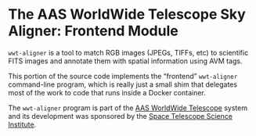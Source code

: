 # The AAS WorldWide Telescope Sky Aligner: Frontend Module

`wwt-aligner` is a tool to match RGB images (JPEGs, TIFFs, etc) to scientific
FITS images and annotate them with spatial information using AVM tags.

This portion of the source code implements the “frontend” `wwt-aligner`
command-line program, which is really just a small shim that delegates most of
the work to code that runs inside a Docker container.

The `wwt-aligner` program is part of the [AAS WorldWide Telescope][wwt] system
and its development was sponsored by the [Space Telescope Science Institute][stsci].

[wwt]: https://worldwidetelescope.org/home/
[stsci]: https://www.stsci.edu/
